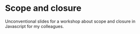 # Scope and closure

Unconventional slides for a workshop about scope and closure in Javascript for my colleagues.

